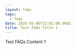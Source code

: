 ```yaml
---
layout: faqs
tags:
  - faqs
date: 2025-05-06T21:01:00.000Z
title: Test FAQs Title 1
---
```

Test FAQs Content 1
